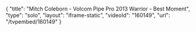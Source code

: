 {
    "title": "Mitch Coleborn - Volcom Pipe Pro 2013 Warrior - Best Moment",
    "type": "solo",
    "layout": "iframe-static",
    "videoId": "160149",
    "url": "\/tvpembed\/160149"
}